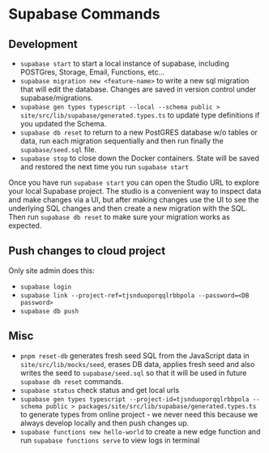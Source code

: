 # Supabase Commands

## Development

- `supabase start` to start a local instance of supabase, including POSTGres, Storage, Email, Functions, etc...
- `supabase migration new <feature-name>` to write a new sql migration that will edit the database. Changes are saved in version control under supabase/migrations.
- `supabase gen types typescript --local --schema public > site/src/lib/supabase/generated.types.ts` to update type definitions if you updated the Schema.
- `supabase db reset` to return to a new PostGRES database w/o tables or data, run each migration sequentially and then run finally the `supabase/seed.sql` file.
- `supabase stop` to close down the Docker containers. State will be saved and restored the next time you run `supabase start`

Once you have run `supabase start` you can open the Studio URL to explore your local Supabase project. The studio is a convenient way to inspect data and make changes via a UI, but after making changes use the UI to see the underlying SQL changes and then create a new migration with the SQL. Then run `supabase db reset` to make sure your migration works as expected.

## Push changes to cloud project

Only site admin does this:

- `supabase login`
- `supabase link --project-ref=tjsnduoporqqlrbbpola --password=<DB password>`
- `supabase db push`

## Misc

- `pnpm reset-db` generates fresh seed SQL from the JavaScript data in `site/src/lib/mocks/seed`, erases DB data, applies fresh seed and also writes the seed to `supabase/seed.sql` so that it will be used in future `supabase db reset` commands.
- `supabase status` check status and get local urls
- `supabase gen types typescript --project-id=tjsnduoporqqlrbbpola --schema public > packages/site/src/lib/supabase/generated.types.ts` to generate types from online project - we never need this because we always develop locally and then push changes up.
- `supabase functions new hello-world` to create a new edge function and run `supabase functions serve` to view logs in terminal
